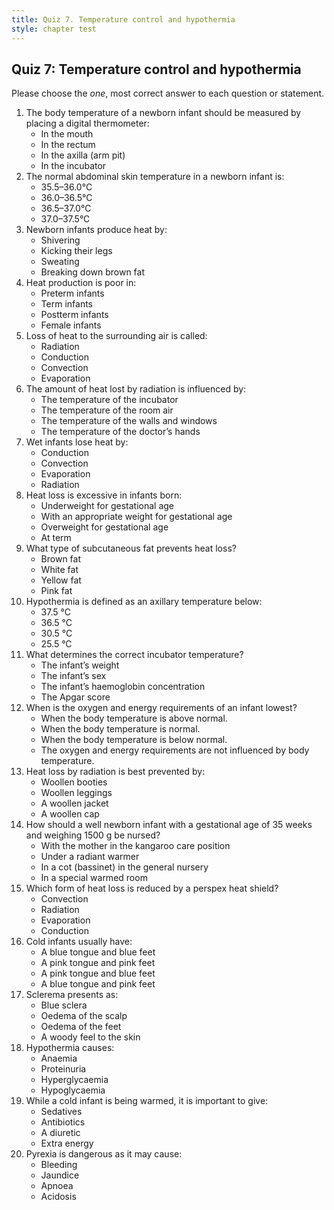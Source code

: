 ```yaml
---
title: Quiz 7. Temperature control and hypothermia
style: chapter test
---
```


## Quiz 7: Temperature control and hypothermia

Please choose the *one*, most correct answer to each question or statement.

1.	The body temperature of a newborn infant should be measured by placing a digital thermometer:
	-	In the mouth
	-	In the rectum
	+	In the axilla (arm pit)
	-	In the incubator
2.	The normal abdominal skin temperature in a newborn infant is:
	-	35.5–36.0°C
	+	36.0–36.5°C
	-	36.5–37.0°C
	-	37.0–37.5°C
3.	Newborn infants produce heat by:
	-	Shivering
	-	Kicking their legs
	-	Sweating
	+	Breaking down brown fat
4.	Heat production is poor in:
	+	Preterm infants
	-	Term infants
	-	Postterm infants
	-	Female infants
5.	Loss of heat to the surrounding air is called:
	-	Radiation
	-	Conduction
	+	Convection
	-	Evaporation
6.	The amount of heat lost by radiation is influenced by:
	-	The temperature of the incubator
	-	The temperature of the room air
	+	The temperature of the walls and windows
	-	The temperature of the doctor’s hands
7.	Wet infants lose heat by:
	-	Conduction
	-	Convection
	+	Evaporation
	-	Radiation
8.	Heat loss is excessive in infants born:
	+	Underweight for gestational age
	-	With an appropriate weight for gestational age
	-	Overweight for gestational age
	-	At term
9.	What type of subcutaneous fat prevents heat loss?
	-	Brown fat
	+	White fat
	-	Yellow fat
	-	Pink fat
10.	Hypothermia is defined as an axillary temperature below:
	-	37.5 °C
	+	36.5 °C
	-	30.5 °C
	-	25.5 °C
11.	What determines the correct incubator temperature?
	+	The infant’s weight
	-	The infant’s sex
	-	The infant’s haemoglobin concentration
	-	The Apgar score
12.	When is the oxygen and energy requirements of an infant lowest?
	-	When the body temperature is above normal.
	+	When the body temperature is normal.
	-	When the body temperature is below normal.
	-	The oxygen and energy requirements are not influenced by body temperature.
13.	Heat loss by radiation is best prevented by:
	-	Woollen booties
	-	Woollen leggings
	-	A woollen jacket
	+	A woollen cap
14.	How should a well newborn infant with a gestational age of 35 weeks and weighing 1500 g be nursed?
	+	With the mother in the kangaroo care position
	-	Under a radiant warmer
	-	In a cot (bassinet) in the general nursery
	-	In a special warmed room
15.	Which form of heat loss is reduced by a perspex heat shield? 
	-	Convection
	+	Radiation
	-	Evaporation
	-	Conduction
16.	Cold infants usually have:
	-	A blue tongue and blue feet
	-	A pink tongue and pink feet
	+	A pink tongue and blue feet
	-	A blue tongue and pink feet
17.	Sclerema presents as:
	-	Blue sclera
	-	Oedema of the scalp
	-	Oedema of the feet
	+	A woody feel to the skin
18.	Hypothermia causes:
	-	Anaemia
	-	Proteinuria
	-	Hyperglycaemia
	+	Hypoglycaemia
19.	While a cold infant is being warmed, it is important to give:
	-	Sedatives
	-	Antibiotics
	-	A diuretic
	+	Extra energy
20.	Pyrexia is dangerous as it may cause:
	-	Bleeding
	-	Jaundice
	+	Apnoea
	-	Acidosis
